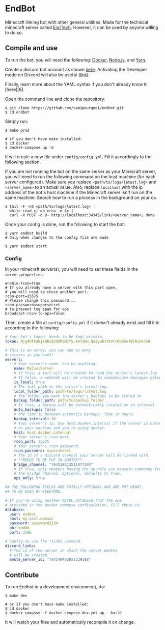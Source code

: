 # EndBot
Minecraft linking bot with other general utilities. Made for the technical minecraft server called [EndTech][0].
However, it can be used by anyone willing to do so.

## Compile and use
To run the bot, you will need the following: [Docker][1], [Node.js][2], and [Yarn][3]. 

Create a discord bot account as shown [here][4].
Activating the Developer mode on Discord will also be useful ([link][5]).

Finally, learn more about the YAML syntax if you don't already know it
[here][6].

Open the command line and clone the repository:
```shell
$ git clone https://github.com/samipourquoi/endbot.git
$ cd endbot
```

Simply run:
```shell
$ make prod

# if you don't have make installed:
$ cd docker
$ docker-compose up -d
```

It will create a new file under `config/config.yml`. Fill it accordingly to the following section.

If you are not running the bot on the same server as your Minecraft server, 
you will need to run the following command on the host machine (for each server configured).
Make sure you replace `<path/to/logs/latest.log>` and `<server_name>` to an actual value. 
Also, replace `localhost` with the ip address of the bot's host machine if the Minecraft server
isn't run on the same machine. Search how to run a process in the background on your os. 
```shell
$ tail -F -n0 <path/to/logs/latest.log> | 
  while read x; do echo -n $x |
  curl -X POST -d @- http://localhost:34345/link/<server_name>; done
```

Once your config is done, run the following to start the bot:
```shell
$ yarn endbot build 
# Only when changes to the config file are made

$ yarn endbot start
```

### Config
In your minecraft server(s), you will need to set these fields in the `server.properties`:
```properties
enable-rcon=true
# If you already have a server with this port open,
# you will need to chose another port.
rcon-port=25575
# Please change this password...
rcon-password=supersecret
# to prevent log spam for ops
broadcast-rcon-to-ops=false
```

Then, create a file at `config/config.yml` if it doesn't already exist and
fill it in according to the following:
```yaml
# Your bot's token. Needs to be kept private.
token: Njg4OTA2Njk0NzQ2ODMzMCYy.Xm7IWw.Na2yuH3tKVrc0qGSef8C0jek3v0

# This is an array: you can add as many
# servers as you want!
servers:
  - # Your server's name. Can be anything.
    name: MyCoolServer
    # If true, a tail will be created to read the server's latest.log
    # If false, a webhook will be created to communicate messages between servers
    is_local: true
    # The full path to the server's latest.log.
    local_folder_path: path/to/logs/latest.log
    # The folder you want the server's backups to be stored in 
    backup_folder_path: path/to/backup_folder
    # If true, a backup will be automatically created on an interval
    auto_backups: false
    # The time in between automatic backups. Time in hours.
    backup_interval: 24
    # Your server's ip. Use host.docker.internal if the server is hosted 
    # on your machine and you're using docker.
    host: host.docker.internal
    # Your server's rcon port.
    rcon_port: 25575
    # Your server's rcon password.
    rcon_password: supersecret
    # The id of a discord channel your server will be linked with.
    # **NEEDS TO BE PUT IN QUOTES**.
    bridge_channel: "764219513511477308"
    # If true, only members having the op-role can execute commands from
    # the bridge channel. Optional, defaults to true.
    ops_only: true

## THE FOLLOWING FIELDS ARE TOTALLY OPTIONAL AND ARE NOT MEANT.
## TO BE USED BY EVERYONE.

# If you're using another MySQL database that the one
# provided in the docker compose configuration, fill these in:
database:
  user: endbot
  host: my.cool.domain
  password: password1234
  db: enddb
  port: 3306

# Config to use the !links command.
discord_links:
  # The id of the server in which the server emotes
  # will be created.
  emote_server_id: "797540402927239198"
```

## Contribute
To run Endbot in a development environment, do:
```shell
$ make dev

# or if you don't have make installed:
$ cd docker
$ docker-compose -f docker-compose.dev.yml up --build
```

It will watch your files and automatically recompile it on change.

[0]: https://discord.gg/t7UwaDc
[1]: https://docker.com
[2]: https://nodejs.org/en/download/
[3]: https://classic.yarnpkg.com/lang/en/
[3]: https://discordpy.readthedocs.io/en/latest/discord.html
[4]: https://discordia.me/en/developer-mode
[5]: https://docs.ansible.com/ansible/latest/reference_appendices/YAMLSyntax.html

